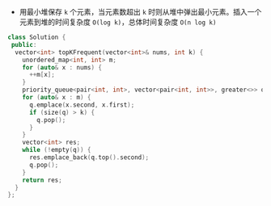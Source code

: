 * 用最小堆保存 `k` 个元素，当元素数超出 `k` 时则从堆中弹出最小元素。插入一个元素到堆的时间复杂度 `O(log k)`，总体时间复杂度 `O(n log k)`

```cpp
class Solution {
 public:
  vector<int> topKFrequent(vector<int>& nums, int k) {
    unordered_map<int, int> m;
    for (auto& x : nums) {
      ++m[x];
    }
    priority_queue<pair<int, int>, vector<pair<int, int>>, greater<>> q;
    for (auto& x : m) {
      q.emplace(x.second, x.first);
      if (size(q) > k) {
        q.pop();
      }
    }
    vector<int> res;
    while (!empty(q)) {
      res.emplace_back(q.top().second);
      q.pop();
    }
    return res;
  }
};
```
